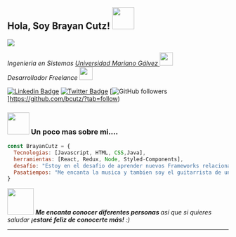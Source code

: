 <h2> Hola, Soy Brayan Cutz! <img src="https://images6.fanpop.com/image/photos/37800000/-Hello-penguins-of-madagascar-37800672-500-500.gif" width="50"></h2>
<img src="https://res.cloudinary.com/dkjjs5kra/image/upload/v1611951601/bcutz_tnfj0u.jpg">
<p><em>Ingenieria en Sistemas <a href="https://www.umg.edu.gt/"> Universidad Mariano Gálvez </a><img src="https://media.giphy.com/media/fYSnHlufseco8Fh93Z/giphy.gif" width="30"></br>Desarrollador Freelance <img src="https://media.giphy.com/media/WUlplcMpOCEmTGBtBW/giphy.gif" width="30"> 
</em></p>

[![Linkedin Badge](https://img.shields.io/badge/-BrayanCutz-blue?style=social&logo=Linkedin&logoColor=blue&link=https://www.linkedin.com/in/brayan-cutz-4374621b8/)](https://www.linkedin.com/in/brayan-cutz-4374621b8/)
[![Twitter Badge](http://img.shields.io/badge/-@96Brayancutz?style=social&logo=twitter&logoColor=blue&link=https://twitter.com/96Brayancutz)](https://twitter.com/96Brayancutz) 
[![GitHub followers](https://img.shields.io/github/followers/bcutz?label=Follow&style=social)]https://github.com/bcutz/?tab=follow)


### <img src="https://media.giphy.com/media/VgCDAzcKvsR6OM0uWg/giphy.gif" width="50"> Un poco mas sobre mi....  

```javascript
const BrayanCutz = {
  Tecnologias: [Javascript, HTML, CSS,Java],
  herramientas: [React, Redux, Node, Styled-Components],
  desafío: "Estoy en el desafio de aprender nuevos Frameworks relacionados a JavaScript como Angular Js y Vue JS"
  Pasatiempos: "Me encanta la musica y tambien soy el guitarrista de un grupo musical"
}
```

<img src="https://media.giphy.com/media/LnQjpWaON8nhr21vNW/giphy.gif" width="60"> <em><b>Me encanta conocer diferentes personas </b> así que si quieres saludar <b>¡estaré feliz de conocerte más!</b> :)</em>

---

